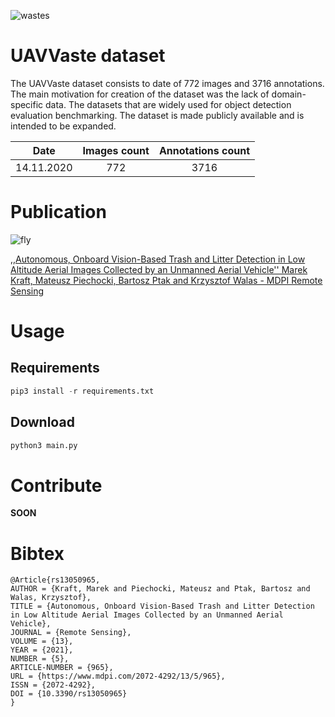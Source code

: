 ![wastes](https://uavvaste.github.io/images/trash.png)
# UAVVaste dataset

The UAVVaste dataset consists to date of 772 images and 3716 annotations. The main motivation for creation of the dataset was the lack of domain-specific data. The datasets that are widely used for object detection evaluation benchmarking. The dataset is made publicly available and is intended to be expanded.



| **Date**       	| **Images count** 	| **Annotations count** 	|
|------------	|:------------:	|:-----------------:	|
| 14.11.2020 	|      772     	|        3716       	|


# Publication

![fly](https://github.com/UAVVaste/UAVVaste.github.io/blob/master/50699048692_ea5f052204_o.gif?raw=true)

[,,Autonomous, Onboard Vision-Based Trash and Litter Detection in Low Altitude Aerial Images Collected by an Unmanned Aerial Vehicle'' Marek Kraft, Mateusz Piechocki, Bartosz Ptak and Krzysztof Walas - MDPI Remote Sensing](https://www.mdpi.com/2072-4292/13/5/965)

# Usage

## Requirements

``` python
pip3 install -r requirements.txt
```

## Download

``` python
python3 main.py
```

# Contribute

**SOON**

# Bibtex

```
@Article{rs13050965,
AUTHOR = {Kraft, Marek and Piechocki, Mateusz and Ptak, Bartosz and Walas, Krzysztof},
TITLE = {Autonomous, Onboard Vision-Based Trash and Litter Detection in Low Altitude Aerial Images Collected by an Unmanned Aerial Vehicle},
JOURNAL = {Remote Sensing},
VOLUME = {13},
YEAR = {2021},
NUMBER = {5},
ARTICLE-NUMBER = {965},
URL = {https://www.mdpi.com/2072-4292/13/5/965},
ISSN = {2072-4292},
DOI = {10.3390/rs13050965}
}
```
